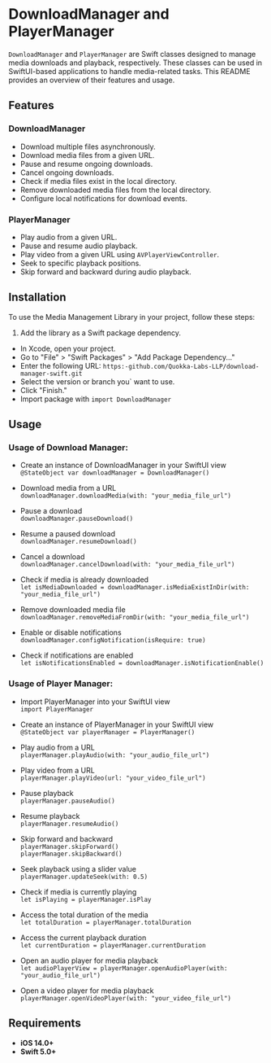 # DownloadManager and PlayerManager

`DownloadManager` and `PlayerManager` are Swift classes designed to manage media downloads and playback, respectively. These classes can be used in SwiftUI-based applications to handle media-related tasks. This README provides an overview of their features and usage.

## Features

### DownloadManager

- Download multiple files asynchronously.
- Download media files from a given URL.
- Pause and resume ongoing downloads.
- Cancel ongoing downloads.
- Check if media files exist in the local directory.
- Remove downloaded media files from the local directory.
- Configure local notifications for download events.

### PlayerManager

- Play audio from a given URL.
- Pause and resume audio playback.
- Play video from a given URL using `AVPlayerViewController`.
- Seek to specific playback positions.
- Skip forward and backward during audio playback.

## Installation

To use the Media Management Library in your project, follow these steps:

1. Add the library as a Swift package dependency.

- In Xcode, open your project.
- Go to "File" > "Swift Packages" > "Add Package Dependency..."
- Enter the following URL: `https:-github.com/Quokka-Labs-LLP/download-manager-swift.git`
- Select the version or branch you` want to use.
- Click "Finish."
- Import package with `import DownloadManager`


## Usage

### Usage of Download Manager:

- Create an instance of DownloadManager in your SwiftUI view\
  `@StateObject var downloadManager = DownloadManager()`

- Download media from a URL\
  `downloadManager.downloadMedia(with: "your_media_file_url")`

- Pause a download\
  `downloadManager.pauseDownload()`

- Resume a paused download\
 `downloadManager.resumeDownload()`

- Cancel a download\
  `downloadManager.cancelDownload(with: "your_media_file_url")`

- Check if media is already downloaded\
  `let isMediaDownloaded = downloadManager.isMediaExistInDir(with: "your_media_file_url")`

- Remove downloaded media file\
  `downloadManager.removeMediaFromDir(with: "your_media_file_url")`

- Enable or disable notifications\
 `downloadManager.configNotification(isRequire: true)`

- Check if notifications are enabled\
 `let isNotificationsEnabled = downloadManager.isNotificationEnable()`

### Usage of Player Manager:

- Import PlayerManager into your SwiftUI view\
 `import PlayerManager`

- Create an instance of PlayerManager in your SwiftUI view\
  `@StateObject var playerManager = PlayerManager()`

- Play audio from a URL\
 `playerManager.playAudio(with: "your_audio_file_url")`

- Play video from a URL\
 `playerManager.playVideo(url: "your_video_file_url")`

- Pause playback\
 `playerManager.pauseAudio()`

- Resume playback\
 `playerManager.resumeAudio()`

- Skip forward and backward\
`playerManager.skipForward()`\
`playerManager.skipBackward()`

- Seek playback using a slider value\
`playerManager.updateSeek(with: 0.5)`

- Check if media is currently playing\
 `let isPlaying = playerManager.isPlay`

- Access the total duration of the media\
 `let totalDuration = playerManager.totalDuration`

- Access the current playback duration\
 `let currentDuration = playerManager.currentDuration`

- Open an audio player for media playback\
  `let audioPlayerView = playerManager.openAudioPlayer(with: "your_audio_file_url")`

- Open a video player for media playback\
  `playerManager.openVideoPlayer(with: "your_video_file_url")`


## Requirements
- **iOS 14.0+**
- **Swift 5.0+**
